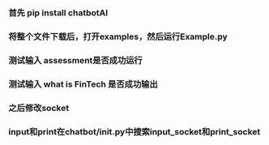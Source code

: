 ### 首先 pip install chatbotAI
### 将整个文件下载后，打开examples，然后运行Example.py
### 测试输入 assessment是否成功运行
### 测试输入 what is FinTech 是否成功输出
### 之后修改socket
### input和print在chatbot/__init__.py中搜索input_socket和print_socket

